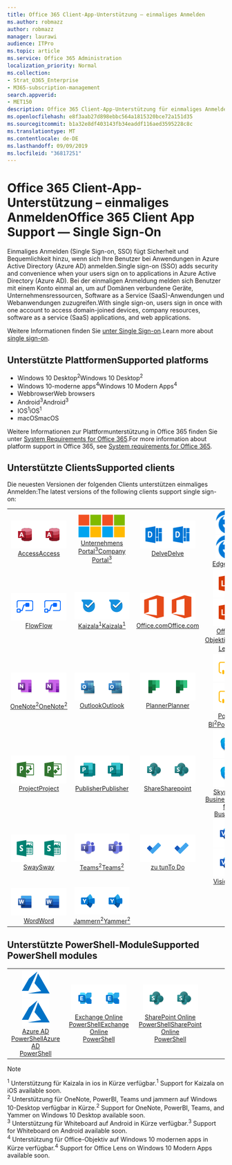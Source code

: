 ```yaml
---
title: Office 365 Client-App-Unterstützung – einmaliges Anmelden
ms.author: robmazz
author: robmazz
manager: laurawi
audience: ITPro
ms.topic: article
ms.service: Office 365 Administration
localization_priority: Normal
ms.collection:
- Strat_O365_Enterprise
- M365-subscription-management
search.appverid:
- MET150
description: Office 365 Client-App-Unterstützung für einmaliges Anmelden.
ms.openlocfilehash: e8f3aab27d898ebbc564a1815320bce72a151d35
ms.sourcegitcommit: b1a32e8df403143fb34eaddf116aed3595228c8c
ms.translationtype: MT
ms.contentlocale: de-DE
ms.lasthandoff: 09/09/2019
ms.locfileid: "36817251"
---
```

# <a name="office-365-client-app-support--single-sign-on"></a><span data-ttu-id="cd35c-103">Office 365 Client-App-Unterstützung – einmaliges Anmelden</span><span class="sxs-lookup"><span data-stu-id="cd35c-103">Office 365 Client App Support — Single Sign-On</span></span>

<span data-ttu-id="cd35c-104">Einmaliges Anmelden (Single Sign-on, SSO) fügt Sicherheit und Bequemlichkeit hinzu, wenn sich Ihre Benutzer bei Anwendungen in Azure Active Directory (Azure AD) anmelden.</span><span class="sxs-lookup"><span data-stu-id="cd35c-104">Single sign-on (SSO) adds security and convenience when your users sign on to applications in Azure Active Directory (Azure AD).</span></span> <span data-ttu-id="cd35c-105">Bei der einmaligen Anmeldung melden sich Benutzer mit einem Konto einmal an, um auf Domänen verbundene Geräte, Unternehmensressourcen, Software as a Service (SaaS)-Anwendungen und Webanwendungen zuzugreifen.</span><span class="sxs-lookup"><span data-stu-id="cd35c-105">With single sign-on, users sign in once with one account to access domain-joined devices, company resources, software as a service (SaaS) applications, and web applications.</span></span>

<span data-ttu-id="cd35c-106">Weitere Informationen finden Sie [unter Single Sign-on](https://docs.microsoft.com/azure/active-directory/manage-apps/what-is-single-sign-on).</span><span class="sxs-lookup"><span data-stu-id="cd35c-106">Learn more about [single sign-on](https://docs.microsoft.com/azure/active-directory/manage-apps/what-is-single-sign-on).</span></span>

## <a name="supported-platforms"></a><span data-ttu-id="cd35c-107">Unterstützte Plattformen</span><span class="sxs-lookup"><span data-stu-id="cd35c-107">Supported platforms</span></span>

 - <span data-ttu-id="cd35c-108">Windows 10 Desktop<sup>2</sup></span><span class="sxs-lookup"><span data-stu-id="cd35c-108">Windows 10 Desktop<sup>2</sup></span></span>
 - <span data-ttu-id="cd35c-109">Windows 10-moderne apps<sup>4</sup></span><span class="sxs-lookup"><span data-stu-id="cd35c-109">Windows 10 Modern Apps<sup>4</sup></span></span>
 - <span data-ttu-id="cd35c-110">Webbrowser</span><span class="sxs-lookup"><span data-stu-id="cd35c-110">Web browsers</span></span>
 - <span data-ttu-id="cd35c-111">Android<sup>3</sup></span><span class="sxs-lookup"><span data-stu-id="cd35c-111">Android<sup>3</sup></span></span>
 - <span data-ttu-id="cd35c-112">IOS<sup>1</sup></span><span class="sxs-lookup"><span data-stu-id="cd35c-112">iOS<sup>1</sup></span></span>
 - <span data-ttu-id="cd35c-113">macOS</span><span class="sxs-lookup"><span data-stu-id="cd35c-113">macOS</span></span>

<span data-ttu-id="cd35c-114">Weitere Informationen zur Plattformunterstützung in Office 365 finden Sie unter [System Requirements for Office 365](https://products.office.com/office-system-requirements).</span><span class="sxs-lookup"><span data-stu-id="cd35c-114">For more information about platform support in Office 365, see [System requirements for Office 365](https://products.office.com/office-system-requirements).</span></span>

## <a name="supported-clients"></a><span data-ttu-id="cd35c-115">Unterstützte Clients</span><span class="sxs-lookup"><span data-stu-id="cd35c-115">Supported clients</span></span>

<span data-ttu-id="cd35c-116">Die neuesten Versionen der folgenden Clients unterstützen einmaliges Anmelden:</span><span class="sxs-lookup"><span data-stu-id="cd35c-116">The latest versions of the following clients support single sign-on:</span></span>

| | | | | | |
|:---:|:---:|:---:|:---:|:---:|:---:|
| <span data-ttu-id="cd35c-117">![Zugriffs Symbol](media/o365-access-64x64.png)</span><span class="sxs-lookup"><span data-stu-id="cd35c-117">![Access icon](media/o365-access-64x64.png)</span></span> <br> [<span data-ttu-id="cd35c-118">Access</span><span class="sxs-lookup"><span data-stu-id="cd35c-118">Access</span></span>](https://products.office.com/access) | <span data-ttu-id="cd35c-119">![Symbol des Unternehmensportals](media/o365-microsoft-64x64.png)</span><span class="sxs-lookup"><span data-stu-id="cd35c-119">![Company portal icon](media/o365-microsoft-64x64.png)</span></span> <br> [<span data-ttu-id="cd35c-120">Unternehmens <br> Portal<sup>3</sup></span><span class="sxs-lookup"><span data-stu-id="cd35c-120">Company <br> Portal<sup>3</sup> </span></span>](https://docs.microsoft.com/intune-user-help/sign-in-to-the-company-portal) | <span data-ttu-id="cd35c-121">![Vertiefen (Symbol)](media/o365-delve-64x64.png)</span><span class="sxs-lookup"><span data-stu-id="cd35c-121">![Delve icon](media/o365-delve-64x64.png)</span></span> <br> [<span data-ttu-id="cd35c-122">Delve</span><span class="sxs-lookup"><span data-stu-id="cd35c-122">Delve</span></span>](https://products.office.com/business/intelligent-search) | <span data-ttu-id="cd35c-123">![Edge-Symbol](media/o365-edge-64x64.png)</span><span class="sxs-lookup"><span data-stu-id="cd35c-123">![Edge icon](media/o365-edge-64x64.png)</span></span> <br> [<span data-ttu-id="cd35c-124">Edge</span><span class="sxs-lookup"><span data-stu-id="cd35c-124">Edge</span></span>](https://www.microsoft.com/windows/microsoft-edge) | <span data-ttu-id="cd35c-125">![Excel-Symbol](media/o365-excel-64x64.png)</span><span class="sxs-lookup"><span data-stu-id="cd35c-125">![Excel icon](media/o365-excel-64x64.png)</span></span> <br> [<span data-ttu-id="cd35c-126">Excel</span><span class="sxs-lookup"><span data-stu-id="cd35c-126">Excel</span></span>](https://products.office.com/excel) 
| <span data-ttu-id="cd35c-127">![Fluss Symbol](media/o365-flow-64x64.png)</span><span class="sxs-lookup"><span data-stu-id="cd35c-127">![Flow icon](media/o365-flow-64x64.png)</span></span> <br> [<span data-ttu-id="cd35c-128">Flow</span><span class="sxs-lookup"><span data-stu-id="cd35c-128">Flow</span></span>](https://flow.microsoft.com) | <span data-ttu-id="cd35c-129">![Kaizala-Symbol](media/o365-kaizala-64x64.png)</span><span class="sxs-lookup"><span data-stu-id="cd35c-129">![Kaizala icon](media/o365-kaizala-64x64.png)</span></span> <br> [<span data-ttu-id="cd35c-130">Kaizala<sup>1</sup></span><span class="sxs-lookup"><span data-stu-id="cd35c-130">Kaizala<sup>1</sup></span></span>](https://products.office.com/en/business/microsoft-kaizala) | <span data-ttu-id="cd35c-131">![Office.com-Symbol](media/o365-office-64x64.png)</span><span class="sxs-lookup"><span data-stu-id="cd35c-131">![Office.com icon](media/o365-office-64x64.png)</span></span> <br> [<span data-ttu-id="cd35c-132">Office.com</span><span class="sxs-lookup"><span data-stu-id="cd35c-132">Office.com</span></span>](https://www.office.com/) | <span data-ttu-id="cd35c-133">![Linsen Symbol](media/o365-lens-64x64.png)</span><span class="sxs-lookup"><span data-stu-id="cd35c-133">![Lens icon](media/o365-lens-64x64.png)</span></span> <br> [<span data-ttu-id="cd35c-134">Office-Objektiv<sup>4</sup></span><span class="sxs-lookup"><span data-stu-id="cd35c-134">Office Lens<sup>4</sup></span></span>](https://www.microsoft.com/p/office-lens/9wzdncrfj3t8?activetab=pivot%3Aoverviewtab) | <span data-ttu-id="cd35c-135">![OneDrive für Unternehmen Symbol](media/o365-OneDrive-64x64.png)</span><span class="sxs-lookup"><span data-stu-id="cd35c-135">![OneDrive for Business icon](media/o365-OneDrive-64x64.png)</span></span> <br> [<span data-ttu-id="cd35c-136">OneDrive</span><span class="sxs-lookup"><span data-stu-id="cd35c-136">OneDrive</span></span>](https://products.office.com/onedrive-for-business/online-cloud-storage) 
| <span data-ttu-id="cd35c-137">![OneNote-Symbol](media/o365-OneNote-64x64.png)</span><span class="sxs-lookup"><span data-stu-id="cd35c-137">![OneNote icon](media/o365-OneNote-64x64.png)</span></span> <br> [<span data-ttu-id="cd35c-138">OneNote<sup>2</sup></span><span class="sxs-lookup"><span data-stu-id="cd35c-138">OneNote<sup>2</sup></span></span>](https://products.office.com/onenote) | <span data-ttu-id="cd35c-139">![Outlook-Symbol](media/o365-outlook-64x64.png)</span><span class="sxs-lookup"><span data-stu-id="cd35c-139">![Outlook icon](media/o365-outlook-64x64.png)</span></span> <br> [<span data-ttu-id="cd35c-140">Outlook</span><span class="sxs-lookup"><span data-stu-id="cd35c-140">Outlook</span></span>](https://products.office.com/outlook) | <span data-ttu-id="cd35c-141">![Symbol für Planer](media/o365-planner-64x64.png)</span><span class="sxs-lookup"><span data-stu-id="cd35c-141">![Planner icon](media/o365-planner-64x64.png)</span></span> <br> [<span data-ttu-id="cd35c-142">Planner</span><span class="sxs-lookup"><span data-stu-id="cd35c-142">Planner</span></span>](https://products.office.com/business/task-management-software) | <span data-ttu-id="cd35c-143">![PowerBI-Symbol](media/o365-powerbi-64x64.png)</span><span class="sxs-lookup"><span data-stu-id="cd35c-143">![PowerBI icon](media/o365-powerbi-64x64.png)</span></span> <br> [<span data-ttu-id="cd35c-144">Power BI<sup>2</sup></span><span class="sxs-lookup"><span data-stu-id="cd35c-144">Power BI<sup>2</sup></span></span>](https://powerbi.microsoft.com)| <span data-ttu-id="cd35c-145">![PowerPoint-Symbol](media/o365-powerpoint-64x64.png)</span><span class="sxs-lookup"><span data-stu-id="cd35c-145">![PowerPoint icon](media/o365-powerpoint-64x64.png)</span></span> <br> [<span data-ttu-id="cd35c-146">PowerPoint</span><span class="sxs-lookup"><span data-stu-id="cd35c-146">PowerPoint</span></span>](https://products.office.com/powerpoint) 
| <span data-ttu-id="cd35c-147">![Projektsymbol](media/o365-project-64x64.png)</span><span class="sxs-lookup"><span data-stu-id="cd35c-147">![Project icon](media/o365-project-64x64.png)</span></span> <br> [<span data-ttu-id="cd35c-148">Project</span><span class="sxs-lookup"><span data-stu-id="cd35c-148">Project</span></span>](https://products.office.com/project) | <span data-ttu-id="cd35c-149">![Publisher-Symbol](media/o365-publisher-64x64.png)</span><span class="sxs-lookup"><span data-stu-id="cd35c-149">![Publisher icon](media/o365-publisher-64x64.png)</span></span> <br> [<span data-ttu-id="cd35c-150">Publisher</span><span class="sxs-lookup"><span data-stu-id="cd35c-150">Publisher</span></span>](https://products.office.com/publisher) | <span data-ttu-id="cd35c-151">![SharePoint-Symbol](media/o365-sharepoint-64x64.png)</span><span class="sxs-lookup"><span data-stu-id="cd35c-151">![SharePoint icon](media/o365-sharepoint-64x64.png)</span></span> <br> [<span data-ttu-id="cd35c-152">Share</span><span class="sxs-lookup"><span data-stu-id="cd35c-152">Sharepoint</span></span>](https://products.office.com/sharepoint) | <span data-ttu-id="cd35c-153">![Skype for Business Symbol](media/o365-skypeforbusiness-64x64.png)</span><span class="sxs-lookup"><span data-stu-id="cd35c-153">![Skype for Business icon](media/o365-skypeforbusiness-64x64.png)</span></span> <br> [<span data-ttu-id="cd35c-154">Skype for <br> Business</span><span class="sxs-lookup"><span data-stu-id="cd35c-154">Skype for <br> Business</span></span>](https://www.skype.com/business/) | <span data-ttu-id="cd35c-155">![Symbol für Notizen](media/o365-stickynotes-64x64.png)</span><span class="sxs-lookup"><span data-stu-id="cd35c-155">![Sticky Notes icon](media/o365-stickynotes-64x64.png)</span></span> <br> [<span data-ttu-id="cd35c-156">Kurznotizen</span><span class="sxs-lookup"><span data-stu-id="cd35c-156">Sticky Notes</span></span>](https://www.microsoft.com/p/microsoft-sticky-notes/9nblggh4qghw) 
| <span data-ttu-id="cd35c-157">![Sway-Symbol](media/o365-sway-64x64.png)</span><span class="sxs-lookup"><span data-stu-id="cd35c-157">![Sway icon](media/o365-sway-64x64.png)</span></span> <br> [<span data-ttu-id="cd35c-158">Sway</span><span class="sxs-lookup"><span data-stu-id="cd35c-158">Sway</span></span>](https://sway.com) | <span data-ttu-id="cd35c-159">![Teams-Symbol](media/o365-teams-64x64.png)</span><span class="sxs-lookup"><span data-stu-id="cd35c-159">![Teams icon](media/o365-teams-64x64.png)</span></span> <br> [<span data-ttu-id="cd35c-160">Teams<sup>2</sup></span><span class="sxs-lookup"><span data-stu-id="cd35c-160">Teams<sup>2</sup></span></span>](https://products.office.com/microsoft-teams/group-chat-software) | <span data-ttu-id="cd35c-161">![To-do-Symbol](media/o365-todo-64x64.png)</span><span class="sxs-lookup"><span data-stu-id="cd35c-161">![To Do icon](media/o365-todo-64x64.png)</span></span> <br> [<span data-ttu-id="cd35c-162">zu tun</span><span class="sxs-lookup"><span data-stu-id="cd35c-162">To Do</span></span>](https://todo.microsoft.com) | <span data-ttu-id="cd35c-163">![Visio-Symbol](media/o365-visio-64x64.png)</span><span class="sxs-lookup"><span data-stu-id="cd35c-163">![Visio icon](media/o365-visio-64x64.png)</span></span> <br> [<span data-ttu-id="cd35c-164">Visio</span><span class="sxs-lookup"><span data-stu-id="cd35c-164">Visio</span></span>](https://products.office.com/visio/flowchart-software) | <span data-ttu-id="cd35c-165">![Whiteboard-Symbol](media/o365-whiteboard-64x64.png)</span><span class="sxs-lookup"><span data-stu-id="cd35c-165">![Whiteboard icon](media/o365-whiteboard-64x64.png)</span></span> <br> [<span data-ttu-id="cd35c-166">Whiteboard<sup>3</sup></span><span class="sxs-lookup"><span data-stu-id="cd35c-166">Whiteboard<sup>3</sup></span></span>](https://whiteboard.microsoft.com/) 
| <span data-ttu-id="cd35c-167">![Word-Symbol](media/o365-word-64x64.png)</span><span class="sxs-lookup"><span data-stu-id="cd35c-167">![Word icon](media/o365-word-64x64.png)</span></span> <br> [<span data-ttu-id="cd35c-168">Word</span><span class="sxs-lookup"><span data-stu-id="cd35c-168">Word</span></span>](https://products.office.com/word) | <span data-ttu-id="cd35c-169">![Jammer Symbol](media/o365-yammer-64x64.png)</span><span class="sxs-lookup"><span data-stu-id="cd35c-169">![Yammer icon](media/o365-yammer-64x64.png)</span></span> <br> [<span data-ttu-id="cd35c-170">Jammern<sup>2</sup></span><span class="sxs-lookup"><span data-stu-id="cd35c-170">Yammer<sup>2</sup></span></span>](https://products.office.com/yammer/yammer-overview) |

## <a name="supported-powershell-modules"></a><span data-ttu-id="cd35c-171">Unterstützte PowerShell-Module</span><span class="sxs-lookup"><span data-stu-id="cd35c-171">Supported PowerShell modules</span></span>

| | | | | | |
|:---:|:---:|:---:|:---:|:---:|:---:|
| <span data-ttu-id="cd35c-172">![Azure-Symbol](media/o365-azure-64x64.png)</span><span class="sxs-lookup"><span data-stu-id="cd35c-172">![Azure icon](media/o365-azure-64x64.png)</span></span> <br> [<span data-ttu-id="cd35c-173">Azure AD <br> PowerShell</span><span class="sxs-lookup"><span data-stu-id="cd35c-173">Azure AD <br> PowerShell</span></span>](https://docs.microsoft.com/powershell/azure/active-directory/overview?view=azureadps-2.0) | <span data-ttu-id="cd35c-174">![Exchange-Symbol](media/o365-exchange-64x64.png)</span><span class="sxs-lookup"><span data-stu-id="cd35c-174">![Exchange icon](media/o365-exchange-64x64.png)</span></span> <br> [<span data-ttu-id="cd35c-175">Exchange Online <br> PowerShell</span><span class="sxs-lookup"><span data-stu-id="cd35c-175">Exchange Online <br> PowerShell</span></span>](https://docs.microsoft.com/powershell/exchange/exchange-online/exchange-online-powershell?view=exchange-ps) | <span data-ttu-id="cd35c-176">![SharePoint-Symbol](media/o365-sharepoint-64x64.png)</span><span class="sxs-lookup"><span data-stu-id="cd35c-176">![SharePoint icon](media/o365-sharepoint-64x64.png)</span></span> <br> [<span data-ttu-id="cd35c-177">SharePoint Online <br> PowerShell</span><span class="sxs-lookup"><span data-stu-id="cd35c-177">SharePoint Online <br> PowerShell</span></span>](https://docs.microsoft.com/sharepoint/manage-team-and-communication-sites-in-powershell)

> [!NOTE]
> <span data-ttu-id="cd35c-178"><sup>1</sup> Unterstützung für Kaizala in ios in Kürze verfügbar.</span><span class="sxs-lookup"><span data-stu-id="cd35c-178"><sup>1</sup> Support for Kaizala on iOS available soon.</span></span> <br>
> <span data-ttu-id="cd35c-179"><sup>2</sup> Unterstützung für OneNote, PowerBI, Teams und jammern auf Windows 10-Desktop verfügbar in Kürze.</span><span class="sxs-lookup"><span data-stu-id="cd35c-179"><sup>2</sup> Support for OneNote, PowerBI, Teams, and Yammer on Windows 10 Desktop available soon.</span></span> <br>
> <span data-ttu-id="cd35c-180"><sup>3</sup> Unterstützung für Whiteboard auf Android in Kürze verfügbar.</span><span class="sxs-lookup"><span data-stu-id="cd35c-180"><sup>3</sup> Support for Whiteboard on Android available soon.</span></span> <br>
> <span data-ttu-id="cd35c-181"><sup>4</sup> Unterstützung für Office-Objektiv auf Windows 10 modernen apps in Kürze verfügbar.</span><span class="sxs-lookup"><span data-stu-id="cd35c-181"><sup>4</sup> Support for Office Lens on Windows 10 Modern Apps available soon.</span></span> <br>
